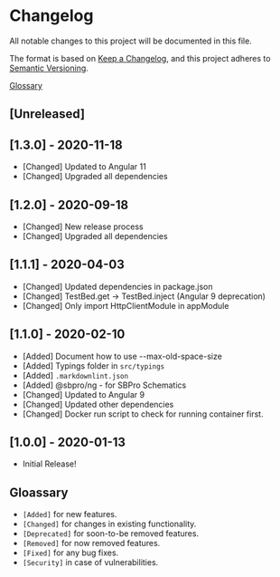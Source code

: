 # Changelog

All notable changes to this project will be documented in this file.

The format is based on [Keep a Changelog](https://keepachangelog.com/en/1.0.0/),
and this project adheres to [Semantic Versioning](https://semver.org/spec/v2.0.0.html).

[Glossary](/glossary)

## [Unreleased]

## [1.3.0] - 2020-11-18

- [Changed] Updated to Angular 11
- [Changed] Upgraded all dependencies

## [1.2.0] - 2020-09-18

- [Changed] New release process
- [Changed] Upgraded all dependencies

## [1.1.1] - 2020-04-03

- [Changed] Updated dependencies in package.json
- [Changed] TestBed.get -> TestBed.inject (Angular 9 deprecation)
- [Changed] Only import HttpClientModule in appModule

## [1.1.0] - 2020-02-10

- [Added] Document how to use --max-old-space-size
- [Added] Typings folder in `src/typings`
- [Added] `.markdownlint.json`
- [Added] @sbpro/ng - for SBPro Schematics
- [Changed] Updated to Angular 9
- [Changed] Updated other dependencies
- [Changed] Docker run script to check for running container first.

## [1.0.0] - 2020-01-13

- Initial Release!

## Gloassary

- `[Added]` for new features.
- `[Changed]` for changes in existing functionality.
- `[Deprecated]` for soon-to-be removed features.
- `[Removed]` for now removed features.
- `[Fixed]` for any bug fixes.
- `[Security]` in case of vulnerabilities.
